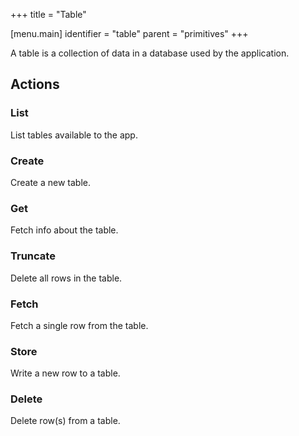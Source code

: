 +++
title = "Table"

[menu.main]
identifier = "table"
parent = "primitives"
+++

A table is a collection of data in a database used by the application.

## Actions

### List

List tables available to the app.

### Create

Create a new table.

### Get

Fetch info about the table.

### Truncate

Delete all rows in the table.

### Fetch

Fetch a single row from the table.

### Store

Write a new row to a table.

### Delete

Delete row(s) from a table.
